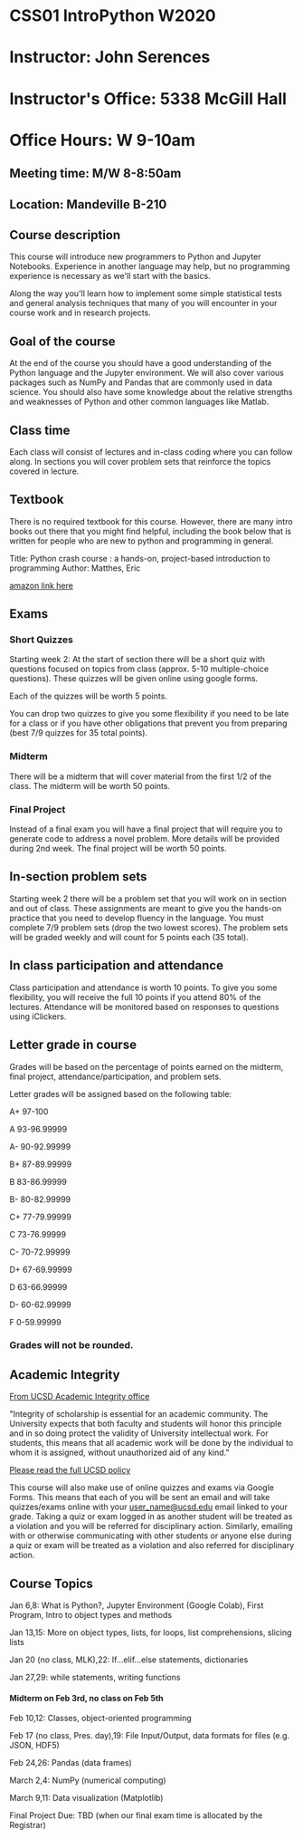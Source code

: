 # CSS01 IntroPython W2020

# Instructor: John Serences 

# Instructor's Office: 5338 McGill Hall 

# Office Hours: W 9-10am

## Meeting time: M/W 8-8:50am

## Location: Mandeville B-210

## Course description
This course will introduce new programmers to Python and Jupyter Notebooks. Experience in another language may help, but no programming experience is necessary as we'll start with the basics. 

Along the way you'll learn how to implement some simple statistical tests and general analysis techniques that many of you will encounter in your course work and in research projects.  

## Goal of the course
At the end of the course you should have a good understanding of the Python language and the Jupyter environment. We will also cover various packages such as NumPy and Pandas that are commonly used in data science. You should also have some knowledge about the relative strengths and weaknesses of Python and other common languages like Matlab. 

## Class time
Each class will consist of lectures and in-class coding where you can follow along. In sections you will cover problem sets that reinforce the topics covered in lecture. 

## Textbook
There is no required textbook for this course. However, there are many intro books out there that you might find helpful, including the book below that is written for people who are new to python and programming in general. 

Title: Python crash course : a hands-on, project-based introduction to programming
Author: Matthes, Eric

[amazon link here](https://www.amazon.com/Python-Crash-Course-Hands-Project-Based/dp/1593276036/ref=sr_1_1?s=books&ie=UTF8&qid=1546894838&sr=1-1&keywords=Python+Crash+Course%3A+A+Hands-On%2C+Project-Based+Introduction+to+Programming)

## Exams

### Short Quizzes
Starting week 2: At the start of section there will be a short quiz with questions focused on topics from class (approx. 5-10 multiple-choice questions). These quizzes will be given online using google forms. 

Each of the quizzes will be worth 5 points.

You can drop two quizzes to give you some flexibility if you need to be late for a class or if you have other obligations that prevent you from preparing (best 7/9 quizzes for 35 total points).  

### Midterm
There will be a midterm that will cover material from the first 1/2 of the class. The midterm will be worth 50 points. 

### Final Project
Instead of a final exam you will have a final project that will require you to generate code to address a novel problem. More details will be provided during 2nd week. The final project will be worth 50 points. 

## In-section problem sets
Starting week 2 there will be a problem set that you will work on in section and out of class. These assignments are meant to give you the hands-on practice that you need to develop fluency in the language. You must complete 7/9 problem sets (drop the two lowest scores). The problem sets will be graded weekly and will count for 5 points each (35 total). 

## In class participation and attendance
Class participation and attendance is worth 10 points. To give you some flexibility, you will receive the full 10 points if you attend 80% of the lectures. Attendance will be monitored based on responses to questions using iClickers. 

## Letter grade in course
Grades will be based on the percentage of points earned on the midterm, final project, attendance/participation, and problem sets. 

Letter grades will be assigned based on the following table:

A+ 97-100

A 93-96.99999

A- 90-92.99999
 
B+ 87-89.99999
 
B 83-86.99999
 
B- 80-82.99999
 
C+ 77-79.99999
 
C 73-76.99999
 
C- 70-72.99999
 
D+ 67-69.99999
 
D 63-66.99999
 
D- 60-62.99999
 
F 0-59.99999

### Grades will not be rounded.

## Academic Integrity

[From UCSD Academic Integrity office](https://academicintegrity.ucsd.edu/take-action/promote-integrity/faculty/syllabus-statements.html#General-statement-on-academic-i)

"Integrity of scholarship is essential for an academic community. The University expects that both faculty and students will honor this principle and in so doing protect the validity of University intellectual work. For students, this means that all academic work will be done by the individual to whom it is assigned, without unauthorized aid of any kind."

[Please read the full UCSD policy](http://senate.ucsd.edu/Operating-Procedures/Senate-Manual/Appendices/2)

This course will also make use of online quizzes and exams via Google Forms. This means that each of you will be sent an email and will take quizzes/exams online with your user_name@ucsd.edu email linked to your grade. Taking a quiz or exam logged in as another student will be treated as a violation and you will be referred for disciplinary action. Similarly, emailing with or otherwise communicating with other students or anyone else during a quiz or exam will be treated as a violation and also referred for disciplinary action.   

## Course Topics
Jan 6,8: What is Python?, Jupyter Environment (Google Colab), First Program, Intro to object types and methods

Jan 13,15: More on object types, lists, for loops, list comprehensions, slicing lists

Jan 20 (no class, MLK),22: If…elif…else statements, dictionaries

Jan 27,29: while statements, writing functions

#### Midterm on Feb 3rd, no class on Feb 5th

Feb 10,12: Classes, object-oriented programming

Feb 17 (no class, Pres. day),19: File Input/Output, data formats for files (e.g. JSON, HDF5)

Feb 24,26: Pandas (data frames)

March 2,4: NumPy (numerical computing)

March 9,11: Data visualization (Matplotlib)

Final Project Due: TBD (when our final exam time is allocated by the Registrar)

